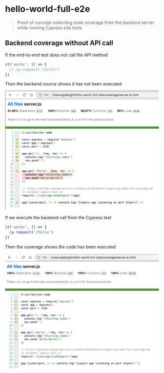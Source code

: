 # hello-world-full-e2e
> Proof of concept collecting code coverage from the backend server while running Cypress e2e tests

## Backend coverage without API call

If the end-to-end test does not call the API method

```js
it('works', () => {
  // cy.request('/hello')
})
```

Then the backend source shows it has not been executed

![Coverage without API call](images/no-call.png)

If we execute the backend call from the Cypress test

```js
it('works', () => {
  cy.request('/hello')
})
```

Then the coverage shows the code has been executed

![Coverage with API call](images/with-call.png)
